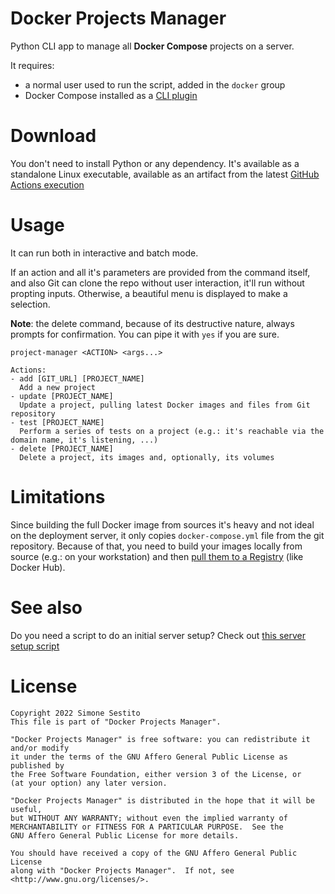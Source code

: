 # Docker Projects Manager
Python CLI app to manage all **Docker Compose** projects on a server.

It requires:
- a normal user used to run the script, added in the `docker` group
- Docker Compose installed as a [CLI plugin](https://docs.docker.com/compose/cli-command/#install-on-linux)

# Download
You don't need to install Python or any dependency. It's available as a standalone Linux executable, available as an artifact from the latest [GitHub Actions execution](https://github.com/simonesestito/server-manager/actions)

# Usage
It can run both in interactive and batch mode.

If an action and all it's parameters are provided from the command itself, and also Git can clone the repo without user interaction, it'll run without propting inputs.
Otherwise, a beautiful menu is displayed to make a selection.

**Note**: the delete command, because of its destructive nature, always prompts for confirmation. You can pipe it with `yes` if you are sure.

```
project-manager <ACTION> <args...>

Actions:
- add [GIT_URL] [PROJECT_NAME]
  Add a new project
- update [PROJECT_NAME]
  Update a project, pulling latest Docker images and files from Git repository
- test [PROJECT_NAME]
  Perform a series of tests on a project (e.g.: it's reachable via the domain name, it's listening, ...)
- delete [PROJECT_NAME]
  Delete a project, its images and, optionally, its volumes
```

# Limitations
Since building the full Docker image from sources it's heavy and not ideal on the deployment server, it only copies ```docker-compose.yml``` file from the git repository. Because of that, you need to build your images locally from source (e.g.: on your workstation) and then [pull them to a Registry](https://docs.docker.com/docker-hub/) (like Docker Hub).

# See also
Do you need a script to do an initial server setup? Check out [this server setup script](https://gist.github.com/simonesestito/a15d11ca544e04865118b86834624084)

# License
    Copyright 2022 Simone Sestito
    This file is part of "Docker Projects Manager".

    "Docker Projects Manager" is free software: you can redistribute it and/or modify
    it under the terms of the GNU Affero General Public License as published by
    the Free Software Foundation, either version 3 of the License, or
    (at your option) any later version.

    "Docker Projects Manager" is distributed in the hope that it will be useful,
    but WITHOUT ANY WARRANTY; without even the implied warranty of
    MERCHANTABILITY or FITNESS FOR A PARTICULAR PURPOSE.  See the
    GNU Affero General Public License for more details.

    You should have received a copy of the GNU Affero General Public License
    along with "Docker Projects Manager".  If not, see <http://www.gnu.org/licenses/>.

